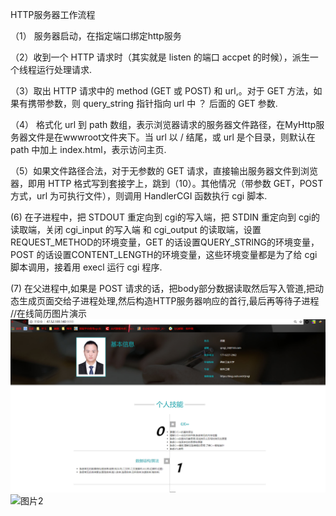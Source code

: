 HTTP服务器工作流程
     
   （1） 服务器启动，在指定端口绑定http服务

   （2）收到一个 HTTP 请求时（其实就是 listen 的端口 accpet 的时候），派生一个线程运行处理请求.
   
   （3）取出 HTTP 请求中的 method (GET 或 POST) 和 url,。对于 GET 方法，如果有携带参数，则 query_string 指针指向 url 中 ？ 后面的 GET 参数.
   
   （4） 格式化 url 到 path 数组，表示浏览器请求的服务器文件路径，在MyHttp服务器文件是在wwwroot文件夹下。当 url 以 / 结尾，或 url 是个目录，则默认在 path 中加上 index.html，表示访问主页.
   
   （5）如果文件路径合法，对于无参数的 GET 请求，直接输出服务器文件到浏览器，即用 HTTP 格式写到套接字上，跳到（10）。其他情况（带参数 GET，POST 方式，url 为可执行文件），则调用 HandlerCGI 函数执行 cgi 脚本.
   
   (6) 在子进程中，把 STDOUT 重定向到 cgi的写入端，把 STDIN 重定向到 cgi的读取端，关闭 cgi_input 的写入端 和 cgi_output 的读取端，设置 REQUEST_METHOD的环境变量，GET 的话设置QUERY_STRING的环境变量，POST 的话设置CONTENT_LENGTH的环境变量，这些环境变量都是为了给 cgi 脚本调用，接着用 execl 运行 cgi 程序.
   
   (7) 在父进程中,如果是 POST 请求的话，把body部分数据读取然后写入管道,把动态生成页面交给子进程处理,然后构造HTTP服务器响应的首行,最后再等待子进程
//在线简历图片演示
![图片1](https://github.com/Qregi1/HTTP/blob/master/Snipaste_2018-09-09_08-45-23.png)
![图片2]()
